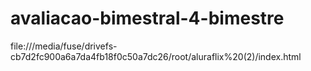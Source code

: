 # avaliacao-bimestral-4-bimestre

file:///media/fuse/drivefs-cb7d2fc900a6a7da4fb18f0c50a7dc26/root/aluraflix%20(2)/index.html
